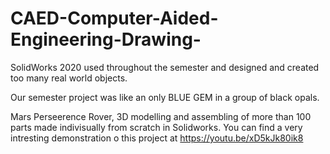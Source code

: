 # CAED-Computer-Aided-Engineering-Drawing-
SolidWorks 2020 used throughout the semester and designed and created too many real world objects.

Our semester project was like an only BLUE GEM in a group of black opals. 

Mars Perseerence Rover, 3D modelling and assembling of more than 100 parts made indivisually from scratch in Solidworks. You can find a very intresting demonstration o this project at https://youtu.be/xD5kJk80ik8 
